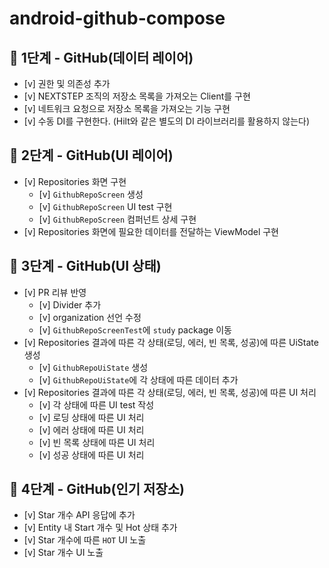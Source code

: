 # android-github-compose

## 🚀 1단계 - GitHub(데이터 레이어)

- [v] 권한 및 의존성 추가
- [v] NEXTSTEP 조직의 저장소 목록을 가져오는 Client를 구현
- [v] 네트워크 요청으로 저장소 목록을 가져오는 기능 구현
- [v] 수동 DI를 구현한다. (Hilt와 같은 별도의 DI 라이브러리를 활용하지 않는다)

## 🚀 2단계 - GitHub(UI 레이어)

- [v] Repositories 화면 구현
    - [v] `GithubRepoScreen` 생성
    - [v] `GithubRepoScreen` UI test 구현
    - [v] `GithubRepoScreen` 컴퍼넌트 상세 구현
- [v] Repositories 화면에 필요한 데이터를 전달하는 ViewModel 구현

## 🚀 3단계 - GitHub(UI 상태)

- [v] PR 리뷰 반영
    - [v] Divider 추가
    - [v] organization 선언 수정
    - [v] `GithubRepoScreenTest`에 `study` package 이동
- [v] Repositories 결과에 따른 각 상태(로딩, 에러, 빈 목록, 성공)에 따른 UiState 생성
    - [v] `GithubRepoUiState` 생성
    - [v] `GithubRepoUiState`에 각 상태에 따른 데이터 추가
- [v] Repositories 결과에 따른 각 상태(로딩, 에러, 빈 목록, 성공)에 따른 UI 처리
    - [v] 각 상태에 따른 UI test 작성
    - [v] 로딩 상태에 따른 UI 처리
    - [v] 에러 상태에 따른 UI 처리
    - [v] 빈 목록 상태에 따른 UI 처리
    - [v] 성공 상태에 따른 UI 처리

## 🚀 4단계 - GitHub(인기 저장소)

- [v] Star 개수 API 응답에 추가
- [v] Entity 내 Start 개수 및 Hot 상태 추가
- [v] Star 개수에 따른 `HOT` UI 노출
- [v] Star 개수 UI 노출
